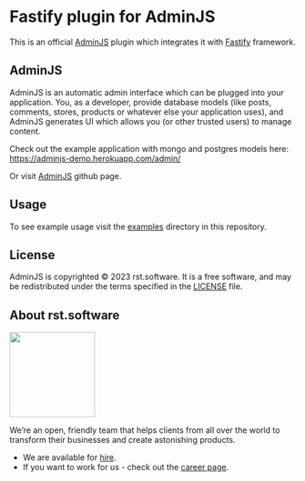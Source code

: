 # Fastify plugin for AdminJS

This is an official [AdminJS](https://github.com/SoftwareBrothers/adminjs) plugin which integrates it with [Fastify](https://www.fastify.io/) framework.

## AdminJS

AdminJS is an automatic admin interface which can be plugged into your application. You, as a developer, provide database models (like posts, comments, stores, products or whatever else your application uses), and AdminJS generates UI which allows you (or other trusted users) to manage content.

Check out the example application with mongo and postgres models here: https://adminjs-demo.herokuapp.com/admin/

Or visit [AdminJS](https://github.com/SoftwareBrothers/adminjs) github page.

## Usage

To see example usage visit the [examples](https://github.com/SoftwareBrothers/adminjs-expressjs/tree/master/examples) directory in this repository.

## License

AdminJS is copyrighted © 2023 rst.software. It is a free software, and may be redistributed under the terms specified in the [LICENSE](LICENSE.md) file.

## About rst.software

<img src="https://pbs.twimg.com/profile_images/1367119173604810752/dKVlj1YY_400x400.jpg" width=150>

We’re an open, friendly team that helps clients from all over the world to transform their businesses and create astonishing products.

* We are available for [hire](https://www.rst.software/estimate-your-project).
* If you want to work for us - check out the [career page](https://www.rst.software/join-us).
